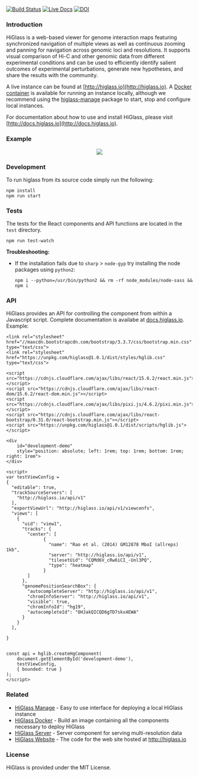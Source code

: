 [![Build Status](https://travis-ci.org/hms-dbmi/higlass.svg?branch=master)](https://travis-ci.org/hms-dbmi/higlass)
[![Live Docs](https://img.shields.io/badge/docs-live-red.svg?colorB=0f5d92)](https://hms-dbmi.github.io/higlass-docs/)
[![DOI](https://zenodo.org/badge/56026057.svg)](https://zenodo.org/badge/latestdoi/56026057)


### Introduction

HiGlass is a web-based viewer for genome interaction maps
featuring synchronized navigation of multiple views as well as continuous zooming and panning
for navigation across genomic loci and resolutions. It supports visual comparison of
Hi-C and other genomic data from different experimental conditions and can be used to efficiently
identify salient outcomes of experimental perturbations, generate new hypotheses, and share
the results with the community.

A live instance can be found at [http://higlass.io](http://higlass.io). A [Docker container](https://github.com/hms-dbmi/higlass-docker) is available for running an instance locally, although we recommend using the [higlass-manage](https://github.com/pkerpedjiev/higlass-manage) package to start, stop and configure local instances.

For documentation about how to use and install HiGlass, please visit [http://docs.higlass.io](http://docs.higlass.io).

### Example

<p align="center">
  <img src="https://cloud.githubusercontent.com/assets/2143629/24535936/37ee60ee-15a5-11e7-89aa-434d93cda91d.gif" />
</p>

### Development

To run higlass from its source code simply run the following:

```
npm install
npm run start
```

### Tests

The tests for the React components and API functions are located in the `test` directory.

```
npm run test-watch
```

**Troubleshooting:**

- If the installation fails due to `sharp` > `node-gyp` try installing the node packages using `python2`:

  ```
  npm i --python=/usr/bin/python2 && rm -rf node_modules/node-sass && npm i
  ```

### API

HiGlass provides an API for controlling the component from within a Javascript script. Complete documentation is availabe at [docs.higlass.io](http://docs.higlass.io/higlass_developer.html#public-api). Example:

```
<link rel="stylesheet" href="//maxcdn.bootstrapcdn.com/bootstrap/3.3.7/css/bootstrap.min.css" type="text/css">
<link rel="stylesheet" href="https://unpkg.com/higlass@1.0.1/dist/styles/hglib.css" type="text/css">

<script src="https://cdnjs.cloudflare.com/ajax/libs/react/15.6.2/react.min.js"></script>
<script src="https://cdnjs.cloudflare.com/ajax/libs/react-dom/15.6.2/react-dom.min.js"></script>
<script src="https://cdnjs.cloudflare.com/ajax/libs/pixi.js/4.6.2/pixi.min.js"></script>
<script src="https://cdnjs.cloudflare.com/ajax/libs/react-bootstrap/0.31.0/react-bootstrap.min.js"></script>
<script src="https://unpkg.com/higlass@1.0.1/dist/scripts/hglib.js"></script>

<div
    id="development-demo"
    style="position: absolute; left: 1rem; top: 1rem; bottom: 1rem; right: 1rem">
</div>

<script>
var testViewConfig =
{
  "editable": true,
  "trackSourceServers": [
    "http://higlass.io/api/v1"
  ],
  "exportViewUrl": "http://higlass.io/api/v1/viewconfs",
  "views": [
    {
      "uid": "view1",
      "tracks": {
        "center": [
              {
                "name": "Rao et al. (2014) GM12878 MboI (allreps) 1kb",
                "server": "http://higlass.io/api/v1",
                "tilesetUid": "CQMd6V_cRw6iCI_-Unl3PQ",
                "type": "heatmap"
              }
        ]
      },
      "genomePositionSearchBox": {
        "autocompleteServer": "http://higlass.io/api/v1",
        "chromInfoServer": "http://higlass.io/api/v1",
        "visible": true,
        "chromInfoId": "hg19",
        "autocompleteId": "OHJakQICQD6gTD7skx4EWA"
      }
    }
  ],

}


const api = hglib.createHgComponent(
    document.getElementById('development-demo'),
    testViewConfig,
    { bounded: true }
);
</script>
```
### Related

* [HiGlass Manage](https://github.com/hms-dbmi/higlass-manage) - Easy to use interface for deploying a local HiGlass instance
* [HiGlass Docker](https://github.com/hms-dbmi/higlass-docker) - Build an image containing all the components necessary to deploy HiGlass
* [HiGlass Server](https://github.com/hms-dbmi/higlass-server) - Server component for serving multi-resolution data
* [HiGlass Website](https://github.com/hms-dbmi/higlass-website) - The code for the web site hosted at http://higlass.io

### License

HiGlass is provided under the MIT License.

